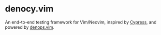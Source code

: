 # denocy.vim
An end-to-end testing framework for Vim/Neovim, inspired by [Cypress](https://docs.cypress.io/), and powered by [denops.vim](https://github.com/vim-denops/denops.vim).
